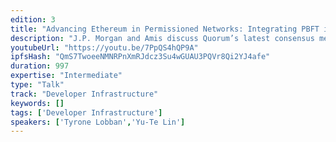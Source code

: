 ```yaml
---
edition: 3
title: "Advancing Ethereum in Permissioned Networks: Integrating PBFT into Quorum"
description: "J.P. Morgan and Amis discuss Quorum’s latest consensus mechanism option. Istanbul Byzantine Fault Tolerance (IBFT) is a native Practical Byzantine Fault Tolerance (PBFT). This integration continues Quorum’s tradition of partnering with the community to produce innovations that bolster Ethereum."
youtubeUrl: "https://youtu.be/7PpQS4hQP9A"
ipfsHash: "QmS7TwoeeNMNRPnXmRJdcz3Su4wGUAU3PQVr8Qi2YJ4afe"
duration: 997
expertise: "Intermediate"
type: "Talk"
track: "Developer Infrastructure"
keywords: []
tags: ['Developer Infrastructure']
speakers: ['Tyrone Lobban','Yu-Te Lin']
---
```

